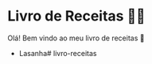 # Livro de Receitas :man_cook:

Olá! Bem vindo ao meu livro de receitas :wave:

- Lasanha# livro-receitas
